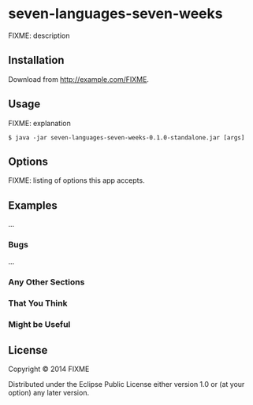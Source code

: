 # seven-languages-seven-weeks

FIXME: description

## Installation

Download from http://example.com/FIXME.

## Usage

FIXME: explanation

    $ java -jar seven-languages-seven-weeks-0.1.0-standalone.jar [args]

## Options

FIXME: listing of options this app accepts.

## Examples

...

### Bugs

...

### Any Other Sections
### That You Think
### Might be Useful

## License

Copyright © 2014 FIXME

Distributed under the Eclipse Public License either version 1.0 or (at
your option) any later version.
